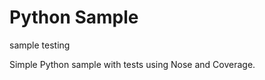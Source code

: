 Python Sample
=====================


sample testing

Simple Python sample with tests using Nose and Coverage.
